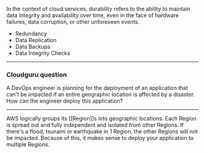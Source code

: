 In the context of cloud services, durability refers to the ability to maintain data integrity and availability over time, even in the face of hardware failures, data corruption, or other unforeseen events.

- Redundancy
- Data Replication
- Data Backups
- Data Integrity Checks

-----

### Cloudguru question
A DevOps engineer is planning for the deployment of an application that can't be impacted if an entire geographic location is affected by a disaster. How can the engineer deploy this application?

-------

AWS logically groups its [[Region]]s into geographic locations. Each Region is spread out and fully independent and isolated from other Regions. If there's a flood, tsunami or earthquake in 1 Region, the other Regions will not be impacted. Because of this, it makes sense to deploy your application to multiple Regions.